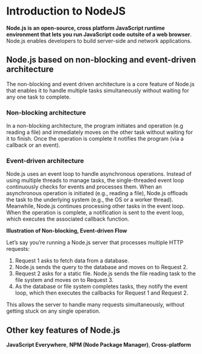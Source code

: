 # Introduction to NodeJS

**Node.js is an open-source, cross platform JavaScript runtime environment that lets you run JavaScript code outsite of a web browser**. Node.js enables developers to build server-side and network applications.

## Node.js based on non-blocking and event-driven architecture

The non-blocking and event driven architecture is a core feature of Node.js that enables it to handle multiple tasks simultaneously without waiting for any one task to complete.

### Non-blocking architecture

In a non-blocking architecture, the program initiates and operation (e.g reading a file) and immediately moves on the other task without waiting for it to finish. Once the operation is complete it notifies the program (via a callback or an event).

### Event-driven architecture

Node.js uses an event loop to handle asynchronous operations. Instead of using multiple threads to manage tasks, the single-threaded event loop continuously checks for events and processes them. When an asynchronous operation is initiated (e.g., reading a file), Node.js offloads the task to the underlying system (e.g., the OS or a worker thread). Meanwhile, Node.js continues processing other tasks in the event loop. When the operation is complete, a notification is sent to the event loop, which executes the associated callback function.

**Illustration of Non-blocking, Event-driven Flow**

Let’s say you’re running a Node.js server that processes multiple HTTP requests:

1. Request 1 asks to fetch data from a database.
2. Node.js sends the query to the database and moves on to Request 2.
3. Request 2 asks for a static file. Node.js sends the file reading task to the file system and moves on to Request 3.
4. As the database or file system completes tasks, they notify the event loop, which then executes the callbacks for Request 1 and Request 2.

This allows the server to handle many requests simultaneously, without getting stuck on any single operation.

## Other key features of Node.js

**JavaScript Everywhere**, **NPM (Node Package Manager)**, **Cross-platform**
